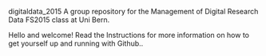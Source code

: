 digitaldata_2015
A group repository for the Management of Digital Research Data FS2015 class
at Uni Bern.

Hello and welcome! Read the Instructions for more information on how to
get yourself up and running with Github..

